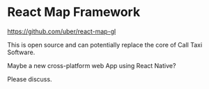 # React Map Framework 

https://github.com/uber/react-map-gl 

This is open source and can potentially replace the core of Call Taxi Software. 

Maybe a new cross-platform web App using React Native? 

Please discuss. 


